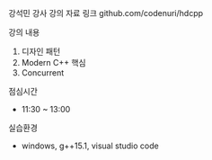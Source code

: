 
강석민 강사
강의 자료 링크
github.com/codenuri/hdcpp 

강의 내용
1. 디자인 패턴
2. Modern C++ 핵심
3. Concurrent

점심시간
- 11:30 ~ 13:00

실습환경
- windows, g++15.1, visual studio code